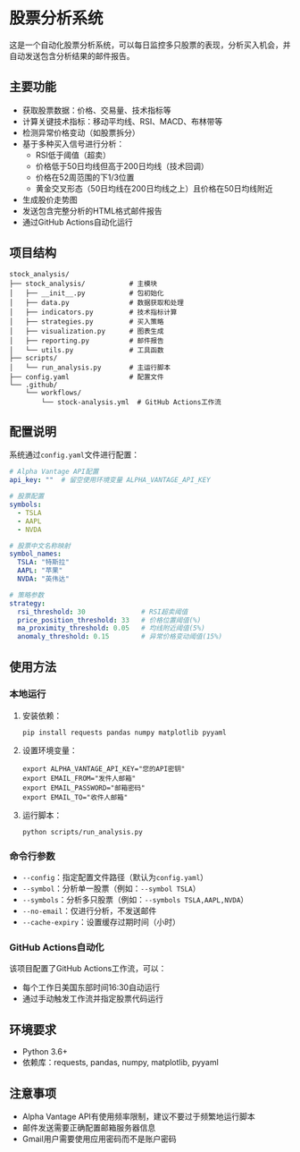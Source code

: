 # 股票分析系统

这是一个自动化股票分析系统，可以每日监控多只股票的表现，分析买入机会，并自动发送包含分析结果的邮件报告。

## 主要功能

- 获取股票数据：价格、交易量、技术指标等
- 计算关键技术指标：移动平均线、RSI、MACD、布林带等
- 检测异常价格变动（如股票拆分）
- 基于多种买入信号进行分析：
  - RSI低于阈值（超卖）
  - 价格低于50日均线但高于200日均线（技术回调）
  - 价格在52周范围的下1/3位置
  - 黄金交叉形态（50日均线在200日均线之上）且价格在50日均线附近
- 生成股价走势图
- 发送包含完整分析的HTML格式邮件报告
- 通过GitHub Actions自动化运行

## 项目结构

```
stock_analysis/
├── stock_analysis/           # 主模块
│   ├── __init__.py           # 包初始化
│   ├── data.py               # 数据获取和处理
│   ├── indicators.py         # 技术指标计算
│   ├── strategies.py         # 买入策略
│   ├── visualization.py      # 图表生成
│   ├── reporting.py          # 邮件报告
│   └── utils.py              # 工具函数
├── scripts/
│   └── run_analysis.py       # 主运行脚本
├── config.yaml               # 配置文件
└── .github/
    └── workflows/
        └── stock-analysis.yml  # GitHub Actions工作流
```

## 配置说明

系统通过`config.yaml`文件进行配置：

```yaml
# Alpha Vantage API配置
api_key: ""  # 留空使用环境变量 ALPHA_VANTAGE_API_KEY

# 股票配置
symbols:
  - TSLA
  - AAPL
  - NVDA

# 股票中文名称映射
symbol_names:
  TSLA: "特斯拉"
  AAPL: "苹果"
  NVDA: "英伟达"

# 策略参数
strategy:
  rsi_threshold: 30              # RSI超卖阈值
  price_position_threshold: 33   # 价格位置阈值(%)
  ma_proximity_threshold: 0.05   # 均线附近阈值(5%)
  anomaly_threshold: 0.15        # 异常价格变动阈值(15%)
```

## 使用方法

### 本地运行

1. 安装依赖：
   ```
   pip install requests pandas numpy matplotlib pyyaml
   ```

2. 设置环境变量：
   ```
   export ALPHA_VANTAGE_API_KEY="您的API密钥"
   export EMAIL_FROM="发件人邮箱"
   export EMAIL_PASSWORD="邮箱密码"
   export EMAIL_TO="收件人邮箱"
   ```

3. 运行脚本：
   ```
   python scripts/run_analysis.py
   ```

### 命令行参数

- `--config`：指定配置文件路径（默认为`config.yaml`）
- `--symbol`：分析单一股票（例如：`--symbol TSLA`）
- `--symbols`：分析多只股票（例如：`--symbols TSLA,AAPL,NVDA`）
- `--no-email`：仅进行分析，不发送邮件
- `--cache-expiry`：设置缓存过期时间（小时）

### GitHub Actions自动化

该项目配置了GitHub Actions工作流，可以：
- 每个工作日美国东部时间16:30自动运行
- 通过手动触发工作流并指定股票代码运行

## 环境要求

- Python 3.6+
- 依赖库：requests, pandas, numpy, matplotlib, pyyaml

## 注意事项

- Alpha Vantage API有使用频率限制，建议不要过于频繁地运行脚本
- 邮件发送需要正确配置邮箱服务器信息
- Gmail用户需要使用应用密码而不是账户密码
